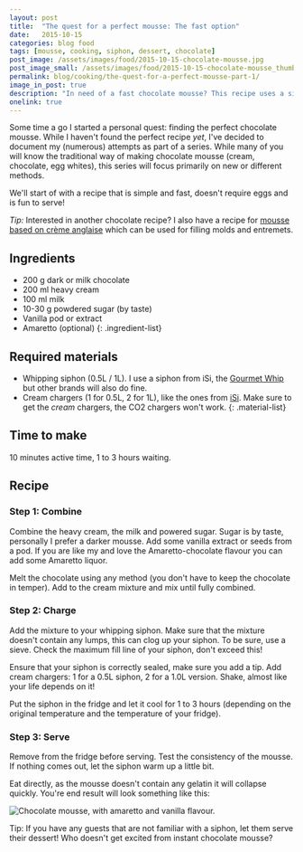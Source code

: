```yaml
---
layout: post
title:  "The quest for a perfect mousse: The fast option"
date:   2015-10-15
categories: blog food
tags: [mousse, cooking, siphon, dessert, chocolate]
post_image: /assets/images/food/2015-10-15-chocolate-mousse.jpg
post_image_small: /assets/images/food/2015-10-15-chocolate-mousse_thumbnail.jpg
permalink: blog/cooking/the-quest-for-a-perfect-mousse-part-1/
image_in_post: true
description: "In need of a fast chocolate mousse? This recipe uses a siphon to get the job done."
onelink: true
---
```


Some time a go I started a personal quest: finding the perfect chocolate mousse. While I haven't found the perfect recipe *yet*, I've decided to document my (numerous) attempts as part of a series. While many of you will know the traditional way of making chocolate mousse (cream, chocolate, egg whites), this series will focus primarily on new or different methods.

We'll start of with a recipe that is simple and fast, doesn't require eggs and is fun to serve!

*Tip:* Interested in another chocolate recipe? I also have a recipe for [mousse based on crème anglaise](/blog/food/perfect-chocolate-mousse-my-go-to-recipe/) which can be used for filling molds and entremets.

## Ingredients

- 200 g dark or milk chocolate
- 200 ml heavy cream
- 100 ml milk
- 10-30 g powdered sugar (by taste)
- Vanilla pod or extract
- Amaretto (optional)
{: .ingredient-list}

## Required materials

- Whipping siphon (0.5L / 1L). I use a siphon from iSi, the <a href="https://amzn.to/2NYstG8" rel="nofollow">Gourmet Whip</a> but other brands will also do fine.
- Cream chargers (1 for 0.5L, 2 for 1L), like the ones from <a href="https://amzn.to/2GpKCbU" rel="nofollow">iSi</a>. Make sure to get the *cream* chargers, the CO2 chargers won't work.
{: .material-list}

## Time to make

10 minutes active time, 1 to 3 hours waiting.

## Recipe

### Step 1: Combine

Combine the heavy cream, the milk and powered sugar. Sugar is by taste, personally I prefer a darker mousse. Add some vanilla extract or seeds from a pod. If you are like my and love the Amaretto-chocolate flavour you can add some Amaretto liquor.

Melt the chocolate using any method (you don't have to keep the chocolate in temper). Add to the cream mixture and mix until fully combined.

### Step 2: Charge

Add the mixture to your whipping siphon. Make sure that the mixture doesn't contain any lumps, this can clog up your siphon. To be sure, use a sieve. Check the maximum fill line of your siphon, don't exceed this!

Ensure that your siphon is correctly sealed, make sure you add a tip. Add cream chargers: 1 for a 0.5L siphon, 2 for a 1.0L version. Shake, almost like your life depends on it!

Put the siphon in the fridge and let it cool for 1 to 3 hours (depending on the original temperature and the temperature of your fridge).

### Step 3: Serve

Remove from the fridge before serving. Test the consistency of the mousse. If nothing comes out, let the siphon warm up a little bit.

Eat directly, as the mousse doesn't contain any gelatin it will collapse quickly. You're end result will look something like this:

![Chocolate mousse, with amaretto and vanilla flavour.](/assets/images/recipes/chocolate-mousse-2.jpg)

Tip: If you have any guests that are not familiar with a siphon, let them serve their dessert! Who doesn't get excited from instant chocolate mousse?
